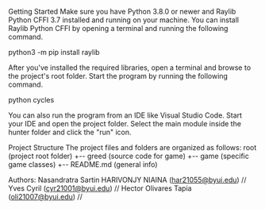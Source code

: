 Getting Started
Make sure you have Python 3.8.0 or newer and Raylib Python CFFI 3.7 installed and running on your machine. You can install Raylib Python CFFI by opening a terminal and running the following command.

python3 -m pip install raylib

After you've installed the required libraries, open a terminal and browse to the project's root folder. Start the program by running the following command.

python cycles

You can also run the program from an IDE like Visual Studio Code. Start your IDE and open the project folder. Select the main module inside the hunter folder and click the "run" icon.

Project Structure
The project files and folders are organized as follows:
root (project root folder) 
+-- greed (source code for game) 
+-- game (specific game classes) 
+-- README.md (general info)

Authors:
Nasandratra Sartin HARIVONJY NIAINA (har21055@byui.edu) //
Yves Cyril (cyr21001@byui.edu) //
Hector Olivares Tapia (oli21007@byui.edu) //
